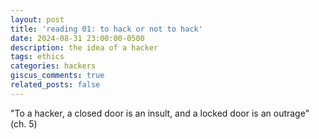 ```yaml
---
layout: post
title: 'reading 01: to hack or not to hack'
date: 2024-08-31 23:00:00-0500
description: the idea of a hacker
tags: ethics
categories: hackers
giscus_comments: true
related_posts: false
---
```


"To a hacker, a closed door is an insult, and a locked door is an outrage" (ch. 5)
